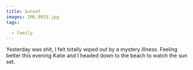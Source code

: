 ```yaml
---
title: Sunset
images: IMG_0933.jpg
tags:

  - family
---
```

Yesterday was shit, I felt totally wiped out by a mystery illness. Feeling better this evening Katie and I headed down to the beach to watch the sun set.
